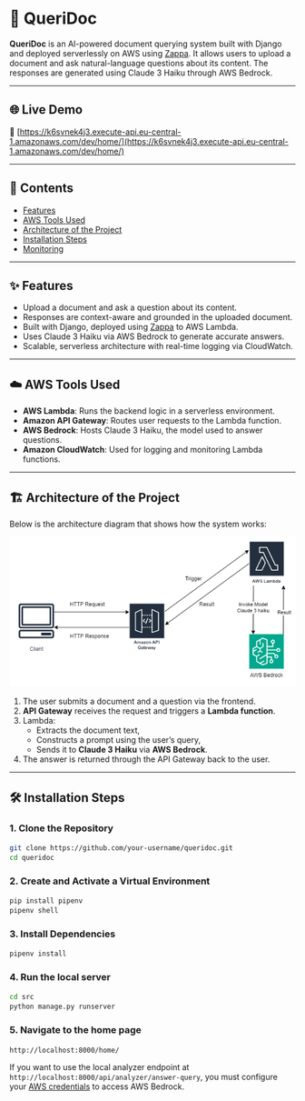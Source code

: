 # 📄 QueriDoc

**QueriDoc** is an AI-powered document querying system built with Django and deployed serverlessly on AWS using [Zappa](https://github.com/zappa/Zappa). It allows users to upload a document and ask natural-language questions about its content. The responses are generated using Claude 3 Haiku through AWS Bedrock.

---

## 🌐 Live Demo

🔗 [https://k6svnek4j3.execute-api.eu-central-1.amazonaws.com/dev/home/](https://k6svnek4j3.execute-api.eu-central-1.amazonaws.com/dev/home/)

---

## 📑 Contents

- [Features](#features)
- [AWS Tools Used](#aws-tools-used)
- [Architecture of the Project](#architecture-of-the-project)
- [Installation Steps](#installation-steps)
- [Monitoring](#monitoring)

---

## ✨ Features

- Upload a document and ask a question about its content.
- Responses are context-aware and grounded in the uploaded document.
- Built with Django, deployed using [Zappa](https://github.com/zappa/Zappa) to AWS Lambda.
- Uses Claude 3 Haiku via AWS Bedrock to generate accurate answers.
- Scalable, serverless architecture with real-time logging via CloudWatch.

---

## ☁️ AWS Tools Used

- **AWS Lambda**: Runs the backend logic in a serverless environment.
- **Amazon API Gateway**: Routes user requests to the Lambda function.
- **AWS Bedrock**: Hosts Claude 3 Haiku, the model used to answer questions.
- **Amazon CloudWatch**: Used for logging and monitoring Lambda functions.

---

## 🏗 Architecture of the Project

Below is the architecture diagram that shows how the system works:

![Architecture Diagram](./QuriDoc_Architecture.png)

1. The user submits a document and a question via the frontend.
2. **API Gateway** receives the request and triggers a **Lambda function**.
3. Lambda:
   - Extracts the document text,
   - Constructs a prompt using the user’s query,
   - Sends it to **Claude 3 Haiku** via **AWS Bedrock**.
4. The answer is returned through the API Gateway back to the user.

---

## 🛠 Installation Steps

### 1. Clone the Repository

```bash
git clone https://github.com/your-username/queridoc.git
cd queridoc
```

### 2. Create and Activate a Virtual Environment
```bash
pip install pipenv
pipenv shell
```
### 3. Install Dependencies
```bash
pipenv install
```

### 4. Run the local server

```bash
cd src
python manage.py runserver
```

### 5. Navigate to the home page
`http://localhost:8000/home/`

If you want to use the local analyzer endpoint at `http://localhost:8000/api/analyzer/answer-query`, you must configure your [AWS credentials](https://docs.aws.amazon.com/cli/v1/userguide/cli-configure-files.html) to access AWS Bedrock.
